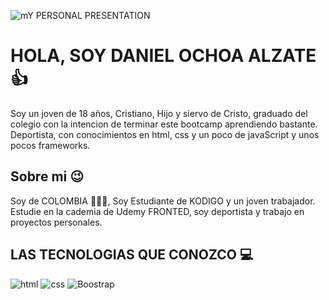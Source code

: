 ![mY PERSONAL PRESENTATION](https://res.cloudinary.com/dtlgcfflw/image/upload/v1698029842/225b282a4fae634c0aed7717016a2cba_vwxhsq.jpg) 

# HOLA, SOY DANIEL OCHOA ALZATE 👍
Soy un joven de 18 años, Cristiano, Hijo y siervo de Cristo, graduado del colegio con la intencion de terminar este bootcamp aprendiendo bastante. Deportista, con conocimientos en html, css y un poco de javaScript y unos pocos frameworks.

## Sobre mi 😉 
Soy de COLOMBIA 💛💙💗, Soy Estudiante de KODIGO y un joven trabajador. Estudie en la cademia de Udemy FRONTED, soy deportista y trabajo en proyectos personales.

## LAS TECNOLOGIAS QUE CONOZCO 💻

![html](https://img.shields.io/badge/html-blue?style=plastic&logo=html5&logoColor=white&labelColor=%23ADD8E6&color=%2300BFFF) 
![css](https://img.shields.io/badge/CSS-grey?style=plastic&logo=css3&logoColor=white&labelColor=%2300FFFF)
![Boostrap](https://img.shields.io/badge/Bootstrap-yellow?style=plastic&logo=bootstrap&logoColor=white&labelColor=yellow&color=%23FCF3CF)


